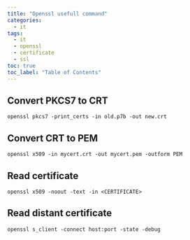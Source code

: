 ```yaml
---
title: "Openssl usefull command"
categories:
  - it
tags:
  - it
  - openssl
  - certificate
  - ssl
toc: true
toc_label: "Table of Contents"
---
```


## Convert PKCS7 to CRT

```
openssl pkcs7 -print_certs -in old.p7b -out new.crt
```

## Convert CRT to PEM

```
openssl x509 -in mycert.crt -out mycert.pem -outform PEM
```

## Read certificate

```
openssl x509 -noout -text -in <CERTIFICATE>
```

## Read distant certificate

```
openssl s_client -connect host:port -state -debug
```

